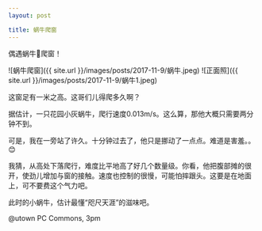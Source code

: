 ```yaml
---
layout: post 

title: 蜗牛爬窗
---
```


偶遇蜗牛🐌爬窗！

![蜗牛爬窗]({{ site.url }}/images/posts/2017-11-9/蜗牛.jpeg)
![正面照]({{ site.url }}/images/posts/2017-11-9/蜗牛1.jpeg)

这窗足有一米之高。这哥们儿得爬多久啊？

据估计，一只花园小灰蜗牛，爬行速度0.013m/s。这么算，那他大概只需要两分钟不到。

可是，我在一旁站了许久。十分钟过去了，他只是挪动了一点点。难道是害羞。。😊

我猜，从高处下落爬行，难度比平地高了好几个数量级。你看，他把腹部摊的很开，使劲儿增加与窗的接触。速度也控制的很慢，可能怕摔跟头。这要是在地面上，可不要费这个气力吧。

此时的小蜗牛，估计最懂“咫尺天涯”的滋味吧。


@utown PC Commons, 3pm
